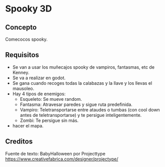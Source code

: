 # Spooky 3D

## Concepto

Comecocos spooky.

## Requisitos

- Se van a usar los muñecajos spooky de vampiros, fantasmas, etc de Kenney.
- Se va a realizar en godot.
- Se gana cuando recoges todas la calabazas y la llave y los llevas el mausoleo.
- Hay 4 tipos de enemigos:
  - Esqueleto: Se mueve random.
  - Fantasma: Atravesar paredes y sigue ruta predefinida.
  - Vampiro: Teletransportarse entre ataudes o tumbas (con cool down antes de teletransportarse) y te persigue inteligentemente.
  - Zombi: Te persigue sin más.
- hacer el mapa.

## Creditos

Fuente de texto: BabyHalloween por Projecttype https://www.creativefabrica.com/designer/projectype/
